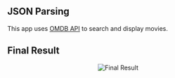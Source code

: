 JSON Parsing
---------------------
This app uses [OMDB API](http://omdbapi.com) to search and display movies.

## Final Result
<p align="center">
  <img src="https://github.com/kioko/imdb-app/blob/master/ScreenShots/The%20Blacklist.png?raw=true" alt="Final Result"/>
</p>